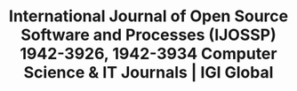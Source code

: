 ---
layout: post
link: http://www.igi-global.com/journal/international-journal-open-source-software/1123
title: International Journal of Open Source Software and Processes (IJOSSP) 1942-3926, 1942-3934  Computer Science & IT Journals | IGI Global
---